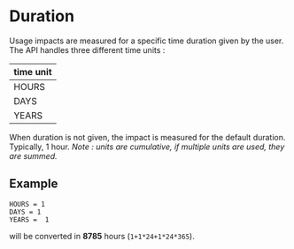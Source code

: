 # Duration

Usage impacts are measured for a specific time duration given by the user.
The API handles three different time units :

| time unit |
|-----------|
| HOURS     |
| DAYS      |
| YEARS     |

When duration is not given, the impact is measured for the default duration. Typically, 1 hour.
_Note : units are cumulative, if multiple units are used, they are summed._

## Example

```
HOURS = 1
DAYS = 1
YEARS =  1
```

will be converted in **8785** hours (`1+1*24+1*24*365`).